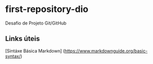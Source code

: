 # first-repository-dio
Desafio de Projeto Git/GitHub

## Links úteis
[Sintáxe Básica Markdown] (https://www.markdownguide.org/basic-syntax/)

